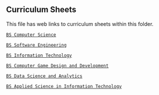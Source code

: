 ## Curriculum Sheets
This file has web links to curriculum sheets within this folder.

[`BS Computer Science`](https://www.kennesaw.edu/ccse/advising/resources/docs/curriculum-sheets/bscs-2023.pdf) <br>

[`BS Software Engineering`](https://www.kennesaw.edu/ccse/advising/resources/docs/curriculum-sheets/bsswe-2023.pdf) <br>

[`BS Information Technology`](https://www.kennesaw.edu/ccse/advising/resources/docs/curriculum-sheets/bsit-2023.pdf) <br>

[`BS Computer Game Design and Development`](https://www.kennesaw.edu/ccse/advising/resources/docs/curriculum-sheets/bscgdd-2022-2023.pdf) <br>

[`BS Data Science and Analytics`](https://www.kennesaw.edu/ccse/advising/resources/docs/curriculum-sheets/bsdsa-2023.pdf) <br>

[`BS Applied Science in Information Technology`](https://www.kennesaw.edu/ccse/advising/resources/docs/curriculum-sheets/basit-2023.pdf)